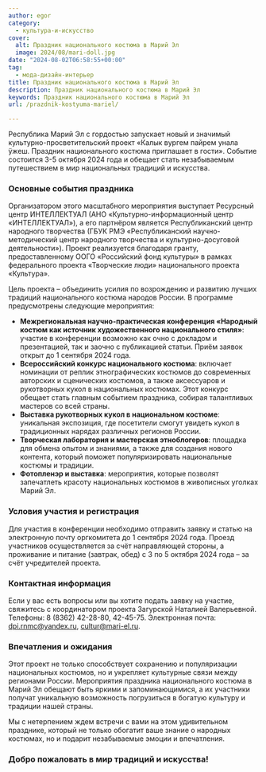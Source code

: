 ```yaml
---
author: egor
category:
  - культура-и-искусство
cover:
  alt: Праздник национального костюма в Марий Эл
  image: 2024/08/mari-doll.jpg
date: "2024-08-02T06:58:55+00:00"
tag:
  - мода-дизайн-интерьер
title: Праздник национального костюма в Марий Эл
description: Праздник национального костюма в Марий Эл
keywords: Праздник национального костюма в Марий Эл
url: /prazdnik-kostyuma-mariel/

---
```

Республика Марий Эл с гордостью запускает новый и значимый культурно-просветительский проект «Калык вургем пайрем унала ӱжеш. Праздник национального костюма приглашает в гости». Событие состоится 3-5 октября 2024 года и обещает стать незабываемым путешествием в мир национальных традиций и искусства.

### Основные события праздника

Организатором этого масштабного мероприятия выступает Ресурсный центр ИНТЕЛЛЕКТУАЛ (АНО «Культурно-информационный центр «ИНТЕЛЛЕКТУАЛ»), а его партнёром является Республиканский центр народного творчества (ГБУК РМЭ «Республиканский научно-методический центр народного творчества и культурно-досуговой деятельности»). Проект реализуется благодаря гранту, предоставленному ООГО «Российский фонд культуры» в рамках федерального проекта «Творческие люди» национального проекта «Культура».

Цель проекта – объединить усилия по возрождению и развитию лучших традиций национального костюма народов России. В программе предусмотрены следующие мероприятия:

- **Межрегиональная научно-практическая конференция «Народный костюм как источник художественного национального стиля»**: участие в конференции возможно как очно с докладом и презентацией, так и заочно с публикацией статьи. Приём заявок открыт до 1 сентября 2024 года.
- **Всероссийский конкурс национального костюма**: включает номинации от реплик этнографических костюмов до современных авторских и сценических костюмов, а также аксессуаров и рукотворных кукол в национальных костюмах. Этот конкурс обещает стать главным событием праздника, собирая талантливых мастеров со всей страны.
- **Выставка рукотворных кукол в национальном костюме**: уникальная экспозиция, где посетители смогут увидеть кукол в традиционных нарядах различных регионов России.
- **Творческая лаборатория и мастерская этноблогеров**: площадка для обмена опытом и знаниями, а также для создания нового контента, который поможет популяризировать национальные костюмы и традиции.
- **Фотопленэр и выставка**: мероприятия, которые позволят запечатлеть красоту национальных костюмов в живописных уголках Марий Эл.

### Условия участия и регистрация

Для участия в конференции необходимо отправить заявку и статью на электронную почту оргкомитета до 1 сентября 2024 года. Проезд участников осуществляется за счёт направляющей стороны, а проживание и питание (завтрак, обед) с 3 по 5 октября 2024 года – за счёт учредителей проекта.

### Контактная информация

Если у вас есть вопросы или вы хотите подать заявку на участие, свяжитесь с координатором проекта Загурской Наталией Валерьевной. Телефоны: 8 (8362) 42-28-80, 42-45-75. Электронная почта: dpi.rnmc@yandex.ru, cultur@mari-el.ru.

### Впечатления и ожидания

Этот проект не только способствует сохранению и популяризации национальных костюмов, но и укрепляет культурные связи между регионами России. Мероприятия праздника национального костюма в Марий Эл обещают быть яркими и запоминающимися, а их участники получат уникальную возможность погрузиться в богатую культуру и традиции нашей страны.

Мы с нетерпением ждем встречи с вами на этом удивительном празднике, который не только обогатит ваше знание о народных костюмах, но и подарит незабываемые эмоции и впечатления.

### Добро пожаловать в мир традиций и искусства!
